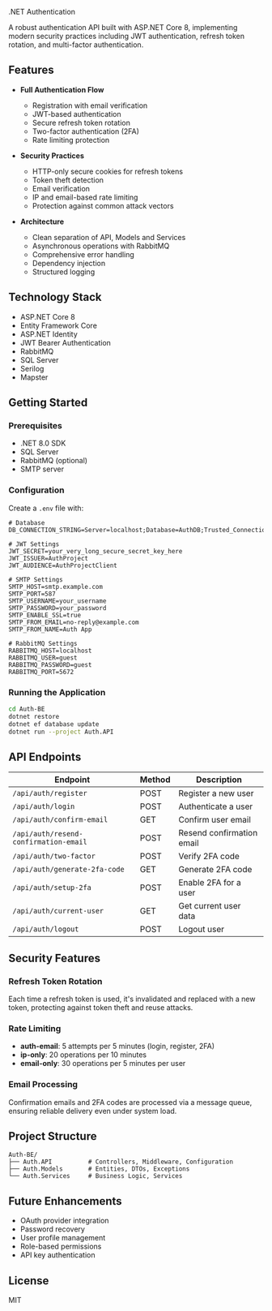.NET Authentication

A robust authentication API built with ASP.NET Core 8, implementing modern security practices including JWT authentication, refresh token rotation, and multi-factor authentication.

## Features

- **Full Authentication Flow**
  - Registration with email verification
  - JWT-based authentication
  - Secure refresh token rotation
  - Two-factor authentication (2FA)
  - Rate limiting protection

- **Security Practices**
  - HTTP-only secure cookies for refresh tokens
  - Token theft detection
  - Email verification
  - IP and email-based rate limiting
  - Protection against common attack vectors

- **Architecture**
  - Clean separation of API, Models and Services
  - Asynchronous operations with RabbitMQ
  - Comprehensive error handling
  - Dependency injection
  - Structured logging

## Technology Stack

- ASP.NET Core 8
- Entity Framework Core
- ASP.NET Identity
- JWT Bearer Authentication
- RabbitMQ
- SQL Server
- Serilog
- Mapster

## Getting Started

### Prerequisites

- .NET 8.0 SDK
- SQL Server
- RabbitMQ (optional)
- SMTP server

### Configuration

Create a `.env` file with:

```
# Database
DB_CONNECTION_STRING=Server=localhost;Database=AuthDB;Trusted_Connection=True;MultipleActiveResultSets=true;TrustServerCertificate=true

# JWT Settings
JWT_SECRET=your_very_long_secure_secret_key_here
JWT_ISSUER=AuthProject
JWT_AUDIENCE=AuthProjectClient

# SMTP Settings
SMTP_HOST=smtp.example.com
SMTP_PORT=587
SMTP_USERNAME=your_username
SMTP_PASSWORD=your_password
SMTP_ENABLE_SSL=true
SMTP_FROM_EMAIL=no-reply@example.com
SMTP_FROM_NAME=Auth App

# RabbitMQ Settings
RABBITMQ_HOST=localhost
RABBITMQ_USER=guest
RABBITMQ_PASSWORD=guest
RABBITMQ_PORT=5672
```

### Running the Application

```bash
cd Auth-BE
dotnet restore
dotnet ef database update
dotnet run --project Auth.API
```

## API Endpoints

| Endpoint | Method | Description |
|----------|--------|-------------|
| `/api/auth/register` | POST | Register a new user |
| `/api/auth/login` | POST | Authenticate a user |
| `/api/auth/confirm-email` | GET | Confirm user email |
| `/api/auth/resend-confirmation-email` | POST | Resend confirmation email |
| `/api/auth/two-factor` | POST | Verify 2FA code |
| `/api/auth/generate-2fa-code` | GET | Generate 2FA code |
| `/api/auth/setup-2fa` | POST | Enable 2FA for a user |
| `/api/auth/current-user` | GET | Get current user data |
| `/api/auth/logout` | POST | Logout user |

## Security Features

### Refresh Token Rotation

Each time a refresh token is used, it's invalidated and replaced with a new token, protecting against token theft and reuse attacks.

### Rate Limiting

- **auth-email**: 5 attempts per 5 minutes (login, register, 2FA)
- **ip-only**: 20 operations per 10 minutes
- **email-only**: 30 operations per 5 minutes per user

### Email Processing

Confirmation emails and 2FA codes are processed via a message queue, ensuring reliable delivery even under system load.

## Project Structure

```
Auth-BE/
├── Auth.API          # Controllers, Middleware, Configuration
├── Auth.Models       # Entities, DTOs, Exceptions
└── Auth.Services     # Business Logic, Services
```

## Future Enhancements

- OAuth provider integration
- Password recovery
- User profile management
- Role-based permissions
- API key authentication

## License

MIT
